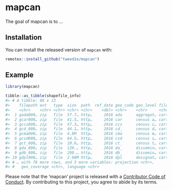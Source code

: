 
<!-- README.md is generated from README.Rmd. Please edit that file -->

# mapcan

<!-- badges: start -->

<!-- badges: end -->

The goal of mapcan is to …

## Installation

You can install the released version of `mapcan` with:

``` r
remotes::install_github("tweed1e/mapcan")
```

## Example

``` r
library(mapcan)

tibble::as_tibble(shapefile_info)
#> # A tibble: 88 x 13
#>    filepath ext   type  size  path  ref_date geo_code geo_level file_type format
#>    <chr>    <chr> <chr> <chr> <chr>    <dbl> <chr>    <chr>     <chr>     <chr> 
#>  1 gada000… zip   file  57.7… http…     2016 ada      aggregat… cartogra… ArcGI…
#>  2 gcar000… zip   file  41.5… http…     2016 car      census a… cartogra… ArcGI…
#>  3 gccs000… zip   file  57.3… http…     2016 ccs      census c… cartogra… ArcGI…
#>  4 gcd_000… zip   file  44.1… http…     2016 cd_      census d… cartogra… ArcGI…
#>  5 gcma000… zip   file  4.8M  http…     2016 cma      census m… cartogra… ArcGI…
#>  6 gcsd000… zip   file  64.5… http…     2016 csd      census s… cartogra… ArcGI…
#>  7 gct_000… zip   file  10.6… http…     2016 ct_      census t… cartogra… ArcGI…
#>  8 gda_000… zip   file  120.… http…     2016 da_      dissemin… cartogra… ArcGI…
#>  9 gdb_000… zip   file  298.… http…     2016 db_      dissemin… cartogra… ArcGI…
#> 10 gdpl000… zip   file  2.98M http…     2016 dpl      designat… cartogra… ArcGI…
#> # … with 78 more rows, and 3 more variables: projection <chr>,
#> #   geo_coverage <chr>, language <chr>
```

Please note that the ‘mapcan’ project is released with a [Contributor
Code of Conduct](.github/CODE_OF_CONDUCT.md). By contributing to this
project, you agree to abide by its terms.
